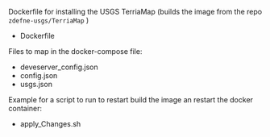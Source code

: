Dockerfile for installing the USGS TerriaMap (builds the image from the repo `zdefne-usgs/TerriaMap` )
 - Dockerfile

Files to map in the docker-compose file:
 - deveserver_config.json 
 - config.json
 - usgs.json
 
 Example for a script to run to restart build the image an restart the docker container:
  - apply_Changes.sh


 
